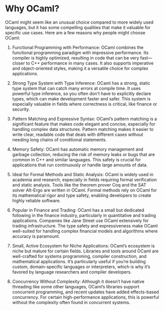 # Why OCaml?
OCaml might seem like an unusual choice compared to more widely used languages, but it has some compelling qualities that make it valuable for specific use cases. Here are a few reasons why people might choose OCaml:

1. Functional Programming with Performance: OCaml combines the functional programming paradigm with impressive performance. Its compiler is highly optimized, resulting in code that can be very fast—closer to C++ performance in many cases. It also supports imperative and object-oriented styles, making it a versatile choice for complex applications.

2. Strong Type System with Type Inference: OCaml has a strong, static type system that can catch many errors at compile time. It uses powerful type inference, so you often don’t have to explicitly declare types, which can make development faster and safer. This system is especially valuable in fields where correctness is critical, like finance or security.

3. Pattern Matching and Expressive Syntax: OCaml’s pattern matching is a significant feature that makes code elegant and concise, especially for handling complex data structures. Pattern matching makes it easier to write clear, readable code that deals with different cases without needing long chains of conditional statements.

4. Memory Safety: OCaml has automatic memory management and garbage collection, reducing the risk of memory leaks or bugs that are common in C++ and similar languages. This safety is crucial for applications that run continuously or handle large amounts of data.

5. Ideal for Formal Methods and Static Analysis: OCaml is widely used in academia and research, especially in fields requiring formal verification and static analysis. Tools like the theorem prover Coq and the SAT solver Alt-Ergo are written in OCaml. Formal methods rely on OCaml for its mathematical rigor and type safety, enabling developers to create highly reliable software.

6. Popular in Finance and Trading: OCaml has a small but dedicated following in the finance industry, particularly in quantitative and trading applications. Companies like Jane Street use OCaml extensively for trading infrastructure. The type safety and expressiveness make OCaml well-suited for handling complex financial models and algorithms where accuracy is paramount.

7. Small, Active Ecosystem for Niche Applications: OCaml’s ecosystem is niche but mature for certain fields. Libraries and tools around OCaml are well-crafted for systems programming, compiler construction, and mathematical applications. It’s particularly useful if you’re building custom, domain-specific languages or interpreters, which is why it’s favored by language researchers and compiler developers.

8. Concurrency Without Complexity: Although it doesn’t have native threading like some other languages, OCaml’s libraries support concurrent programming, and recent updates have added effects-based concurrency. For certain high-performance applications, this is powerful without the complexity often found in concurrent systems.
